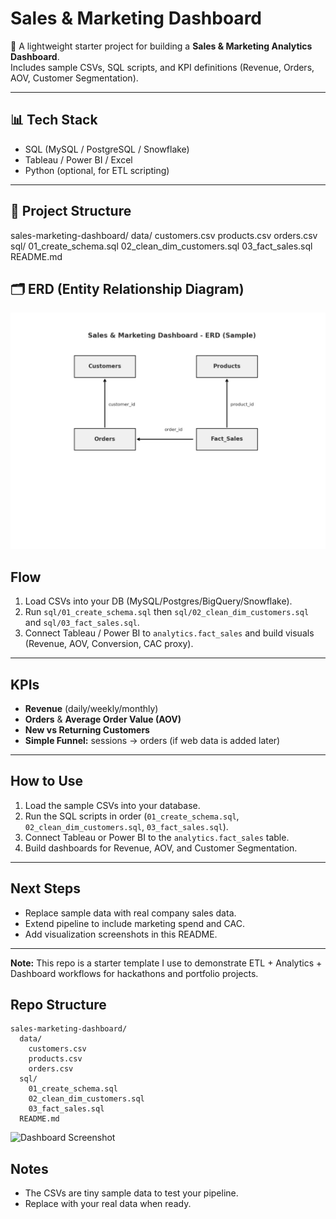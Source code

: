 # Sales & Marketing Dashboard

🚀 A lightweight starter project for building a **Sales & Marketing Analytics Dashboard**.  
Includes sample CSVs, SQL scripts, and KPI definitions (Revenue, Orders, AOV, Customer Segmentation).  

---

## 📊 Tech Stack
- SQL (MySQL / PostgreSQL / Snowflake)
- Tableau / Power BI / Excel
- Python (optional, for ETL scripting)

---

## 📂 Project Structure
sales-marketing-dashboard/
data/
customers.csv
products.csv
orders.csv
sql/
01_create_schema.sql
02_clean_dim_customers.sql
03_fact_sales.sql
README.md

## 🗂 ERD (Entity Relationship Diagram)

![ERD Diagram](erd-diagram.png)


## Flow
1. Load CSVs into your DB (MySQL/Postgres/BigQuery/Snowflake).
2. Run `sql/01_create_schema.sql` then `sql/02_clean_dim_customers.sql` and `sql/03_fact_sales.sql`.
3. Connect Tableau / Power BI to `analytics.fact_sales` and build visuals (Revenue, AOV, Conversion, CAC proxy).


---

##  KPIs
- **Revenue** (daily/weekly/monthly)
- **Orders** & **Average Order Value (AOV)**
- **New vs Returning Customers**
- **Simple Funnel:** sessions → orders (if web data is added later)

---

##  How to Use
1. Load the sample CSVs into your database.
2. Run the SQL scripts in order (`01_create_schema.sql`, `02_clean_dim_customers.sql`, `03_fact_sales.sql`).
3. Connect Tableau or Power BI to the `analytics.fact_sales` table.
4. Build dashboards for Revenue, AOV, and Customer Segmentation.

---

##  Next Steps
- Replace sample data with real company sales data.
- Extend pipeline to include marketing spend and CAC.
- Add visualization screenshots in this README.

---

**Note:** This repo is a starter template I use to demonstrate ETL + Analytics + Dashboard workflows for hackathons and portfolio projects.


## Repo Structure
```
sales-marketing-dashboard/
  data/
    customers.csv
    products.csv
    orders.csv
  sql/
    01_create_schema.sql
    02_clean_dim_customers.sql
    03_fact_sales.sql
  README.md
```
![Dashboard Screenshot](dashboard.png)


## Notes
- The CSVs are tiny sample data to test your pipeline.
- Replace with your real data when ready.
